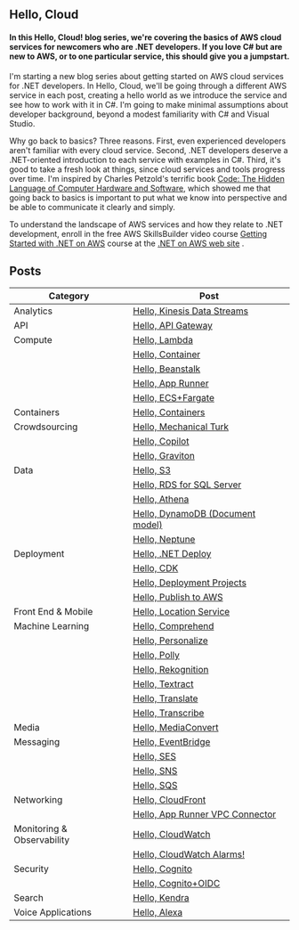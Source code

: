 ## Hello, Cloud

#### In this Hello, Cloud! blog series, we're covering the basics of AWS cloud services for newcomers who are .NET developers. If you love C# but are new to AWS, or to one particular service, this should give you a jumpstart. 

I'm starting a new blog series about getting started on AWS cloud services for .NET developers. In Hello, Cloud, we'll be going through a different AWS service in each post, creating a hello world as we introduce the service and see how to work with it in C#. I'm going to make minimal assumptions about developer background, beyond a modest familiarity with C# and Visual Studio.

Why go back to basics? Three reasons. First, even experienced developers aren't familiar with every cloud service. Second, .NET developers deserve a .NET-oriented introduction to each service with examples in C#. Third, it's good to take a fresh look at things, since cloud services and tools progress over time. I'm inspired by Charles Petzold's terrific book 
 [Code: The Hidden Language of Computer Hardware and Software](https://www.amazon.com/Code-Language-Computer-Developer-Practices-ebook-dp-B00JDMPOK2/dp/B00JDMPOK2/ref=mt_other?_encoding=UTF8&me=&qid=), which showed me that going back to basics is important to put what we know into perspective and be able to communicate it clearly and simply.

To understand the landscape of AWS services and how they relate to .NET development, enroll in the free AWS SkillsBuilder video course  [Getting Started with .NET on AWS](https://aws.amazon.com/developer/language/net/getting-started/?developer-center-content-cards.sort-by=item.additionalFields.sortDate&developer-center-content-cards.sort-order=desc&awsf.tech-category=*all)  course at the  [.NET on AWS web site](https://aws.amazon.com/developer/language/net/) .


## Posts

| Category | Post |
| --------- | ----------------------------------------------------------------------------- |
| Analytics | [Hello, Kinesis Data Streams](https://davidpallmann.hashnode.dev/hello-kinesis-data-streams) |
| API | [Hello, API Gateway](https://davidpallmann.hashnode.dev/hello-api-gateway) |
| Compute | [Hello, Lambda](https://davidpallmann.hashnode.dev/hello-lambda) |
| | [Hello, Container](https://davidpallmann.hashnode.dev/hello-containers)  |
| | [Hello, Beanstalk](https://davidpallmann.hashnode.dev/hello-beanstalk) |
| | [Hello, App Runner](https://davidpallmann.hashnode.dev/hello-app-runner) |
| | [Hello, ECS+Fargate](https://davidpallmann.hashnode.dev/hello-ecs-and-fargate) |
| Containers |  [Hello, Containers](https://davidpallmann.hashnode.dev/hello-containers) |
| Crowdsourcing | [Hello, Mechanical Turk](https://davidpallmann.hashnode.dev/hello-mechanical-turk) |
| | [Hello, Copilot](https://davidpallmann.hashnode.dev/hello-copilot) |
| | [Hello, Graviton](https://davidpallmann.hashnode.dev/hello-graviton) |
| Data | [Hello, S3](https://davidpallmann.hashnode.dev/hello-s3) |
| | [Hello, RDS for SQL Server](https://davidpallmann.hashnode.dev/hello-rds-for-sql-server) |
| | [Hello, Athena](https://davidpallmann.hashnode.dev/hello-athena) |
| | [Hello, DynamoDB (Document model)](https://davidpallmann.hashnode.dev/hello-dynamodb-document-model) |
| | [Hello, Neptune](https://davidpallmann.hashnode.dev/hello-neptune) |
| Deployment  | [Hello, .NET Deploy](https://davidpallmann.hashnode.dev/hello-net-deploy) |
| | [Hello, CDK](https://davidpallmann.hashnode.dev/hello-cdk) |
| | [Hello, Deployment Projects](https://davidpallmann.hashnode.dev/hello-deployment-projects) |
| | [Hello, Publish to AWS](https://davidpallmann.hashnode.dev/hello-publish-to-aws) |
| Front End & Mobile | [Hello, Location Service](https://davidpallmann.hashnode.dev/hello-location-service) |
| Machine Learning  | [Hello, Comprehend](https://davidpallmann.hashnode.dev/hello-comprehend) |
| | [Hello, Personalize](https://davidpallmann.hashnode.dev/hello-personalize) |
| | [Hello, Polly](https://davidpallmann.hashnode.dev/hello-polly)
| | [Hello, Rekognition](https://davidpallmann.hashnode.dev/hello-rekognition) |
| | [Hello, Textract](https://davidpallmann.hashnode.dev/hello-textract) |
| | [Hello, Translate](https://davidpallmann.hashnode.dev/hello-translate) |
| | [Hello, Transcribe](https://davidpallmann.hashnode.dev/hello-transcribe) |
| Media | [Hello, MediaConvert](https://davidpallmann.hashnode.dev/hello-mediaconvert) |
| Messaging | [Hello, EventBridge](https://davidpallmann.hashnode.dev/hello-eventbridge) |
| | [Hello, SES](https://davidpallmann.hashnode.dev/hello-ses) |
| | [Hello, SNS](https://davidpallmann.hashnode.dev/hello-sns) |
| | [Hello, SQS](https://davidpallmann.hashnode.dev/hello-sqs) |
| Networking | [Hello, CloudFront](https://davidpallmann.hashnode.dev/hello-cloudfront) |
| | [Hello, App Runner VPC Connector](https://davidpallmann.hashnode.dev/hello-app-runner-vpc-connector) |
| Monitoring & Observability | [Hello, CloudWatch](https://davidpallmann.hashnode.dev/hello-cloudwatch) |
| | [Hello, CloudWatch Alarms!](https://t.co/AX4uFTML5O) |
| Security | [Hello, Cognito](https://davidpallmann.hashnode.dev/hello-cognito) |
| |  [Hello, Cognito+OIDC](https://davidpallmann.hashnode.dev/hello-cognito-oidc) |
| Search | [Hello, Kendra](https://davidpallmann.hashnode.dev/hello-kendra) |
| Voice Applications | [Hello, Alexa](https://davidpallmann.hashnode.dev/hello-alexa) |
